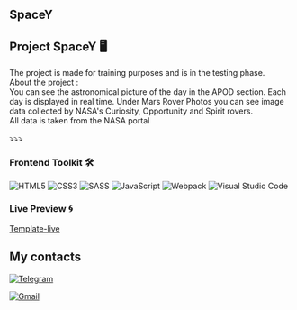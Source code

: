 ## SpaceY 

## Project SpaceY 🖥

<p>
The project is made for training purposes and is in the testing phase.<br>
About the project :<br>
You can see the astronomical picture of the day in the APOD section. 
Each day is displayed in real time. 
Under Mars Rover Photos you can see image data collected by NASA's Curiosity, Opportunity and Spirit rovers.<br>
 All data is taken from the NASA portal
</p>

⤵️⤵️⤵️
### Frontend Toolkit 🛠

![HTML5](https://img.shields.io/badge/html5-%23E34F26.svg?style=for-the-badge&logo=html5&logoColor=white)
![CSS3](https://img.shields.io/badge/css3-%231572B6.svg?style=for-the-badge&logo=css3&logoColor=white)
![SASS](https://img.shields.io/badge/SASS-hotpink.svg?style=for-the-badge&logo=SASS&logoColor=white)
![JavaScript](https://img.shields.io/badge/javascript-%23323330.svg?style=for-the-badge&logo=javascript&logoColor=%23F7DF1E)
![Webpack](https://img.shields.io/badge/webpack-%238DD6F9.svg?style=for-the-badge&logo=webpack&logoColor=black)
![Visual Studio Code](https://img.shields.io/badge/Visual%20Studio%20Code-0078d7.svg?style=for-the-badge&logo=visual-studio-code&logoColor=white)

### Live Preview 🌀 

<a href=''>Template-live<a>





<h2>My contacts</h2>

<a href="https://t.me/Shurkhovetskii_Sergey">![Telegram](https://img.shields.io/badge/Telegram-2CA5E0?style=for-the-badge&logo=telegram&logoColor=white)</a>

<a href="mailto:sshurkhovetskii@gmail.com">![Gmail](https://img.shields.io/badge/Gmail-D14836?style=for-the-badge&logo=gmail&logoColor=white)</a>


